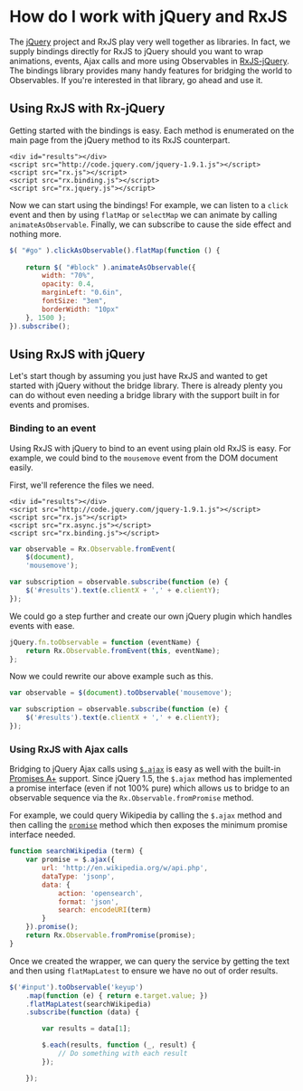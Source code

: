 # How do I work with jQuery and RxJS #

The [jQuery](http://jquery.com) project and RxJS play very well together as libraries.  In fact, we supply bindings directly for RxJS to jQuery should you want to wrap animations, events, Ajax calls and more using Observables in [RxJS-jQuery](https://github.com/Reactive-Extensions/RxJS-jQuery).  The bindings library provides many handy features for bridging the world to Observables.  If you're interested in that library, go ahead and use it.  

## Using RxJS with Rx-jQuery ##

Getting started with the bindings is easy.  Each method is enumerated on the main page from the jQuery method to its RxJS counterpart.

	<div id="results"></div>
	<script src="http://code.jquery.com/jquery-1.9.1.js"></script>
	<script src="rx.js"></script>
	<script src="rx.binding.js"></script>
	<script src="rx.jquery.js"></script>

Now we can start using the bindings!  For example, we can listen to a `click` event and then by using `flatMap` or `selectMap` we can animate by calling `animateAsObservable`.  Finally, we can subscribe to cause the side effect and nothing more.

```js
$( "#go" ).clickAsObservable().flatMap(function () {
	  
	return $( "#block" ).animateAsObservable({
		width: "70%",
		opacity: 0.4,
		marginLeft: "0.6in",
		fontSize: "3em",
		borderWidth: "10px"
	}, 1500 );
}).subscribe();
```

## Using RxJS with jQuery ##

Let's start though by assuming you just have RxJS and wanted to get started with jQuery without the bridge library.  There is already plenty you can do without even needing a bridge library with the support built in for events and promises.

### Binding to an event ###

Using RxJS with jQuery to bind to an event using plain old RxJS is easy.  For example, we could bind to the `mousemove` event from the DOM document easily.

First, we'll reference the files we need.

	<div id="results"></div>
	<script src="http://code.jquery.com/jquery-1.9.1.js"></script>
	<script src="rx.js"></script>
	<script src="rx.async.js"></script>
	<script src="rx.binding.js"></script>

```js
var observable = Rx.Observable.fromEvent(
	$(document),
	'mousemove');

var subscription = observable.subscribe(function (e) {
	$('#results').text(e.clientX + ',' + e.clientY);
});
```

We could go a step further and create our own jQuery plugin which handles events with ease.

```js
jQuery.fn.toObservable = function (eventName) {
	return Rx.Observable.fromEvent(this, eventName);	
};
```

Now we could rewrite our above example such as this.

```js
var observable = $(document).toObservable('mousemove');

var subscription = observable.subscribe(function (e) {
	$('#results').text(e.clientX + ',' + e.clientY);
});
```

### Using RxJS with Ajax calls ###

Bridging to jQuery Ajax calls using [`$.ajax`](http://api.jquery.com/jQuery.ajax/) is easy as well with the built-in [Promises A+](https://github.com/promises-aplus/promises-spec) support.  Since jQuery 1.5, the `$.ajax` method has implemented a promise interface (even if not 100% pure) which allows us to bridge to an observable sequence via the `Rx.Observable.fromPromise` method.

For example, we could query Wikipedia by calling the `$.ajax` method and then calling the [`promise`](http://api.jquery.com/deferred.promise/) method which then exposes the minimum promise interface needed.

```js
function searchWikipedia (term) {
    var promise = $.ajax({
        url: 'http://en.wikipedia.org/w/api.php',
        dataType: 'jsonp',
        data: {
            action: 'opensearch',
            format: 'json',
            search: encodeURI(term)
        }
    }).promise();
    return Rx.Observable.fromPromise(promise);
}
```

Once we created the wrapper, we can query the service by getting the text and then using `flatMapLatest` to ensure we have no out of order results.

```js
$('#input').toObservable('keyup')
	.map(function (e) { return e.target.value; })
	.flatMapLatest(searchWikipedia)
	.subscribe(function (data) {

		var results = data[1];

		$.each(results, function (_, result) {
			// Do something with each result
		});

	});
```

